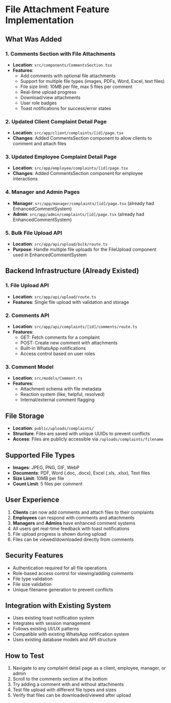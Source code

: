 # File Attachment Feature Implementation

## What Was Added

### 1. Comments Section with File Attachments
- **Location**: `src/components/CommentsSection.tsx`
- **Features**:
  - Add comments with optional file attachments
  - Support for multiple file types (images, PDFs, Word, Excel, text files)
  - File size limit: 10MB per file, max 5 files per comment
  - Real-time upload progress
  - Download/view attachments
  - User role badges
  - Toast notifications for success/error states

### 2. Updated Client Complaint Detail Page
- **Location**: `src/app/client/complaints/[id]/page.tsx`
- **Changes**: Added CommentsSection component to allow clients to comment and attach files

### 3. Updated Employee Complaint Detail Page
- **Location**: `src/app/employee/complaints/[id]/page.tsx`
- **Changes**: Added CommentsSection component for employee interactions

### 4. Manager and Admin Pages
- **Manager**: `src/app/manager/complaints/[id]/page.tsx` (already had EnhancedCommentSystem)
- **Admin**: `src/app/admin/complaints/[id]/page.tsx` (already had EnhancedCommentSystem)

### 5. Bulk File Upload API
- **Location**: `src/app/api/upload/bulk/route.ts`
- **Purpose**: Handle multiple file uploads for the FileUpload component used in EnhancedCommentSystem

## Backend Infrastructure (Already Existed)

### 1. File Upload API
- **Location**: `src/app/api/upload/route.ts`
- **Features**: Single file upload with validation and storage

### 2. Comments API
- **Location**: `src/app/api/complaints/[id]/comments/route.ts`
- **Features**: 
  - GET: Fetch comments for a complaint
  - POST: Create new comment with attachments
  - Built-in WhatsApp notifications
  - Access control based on user roles

### 3. Comment Model
- **Location**: `src/models/Comment.ts`
- **Features**: 
  - Attachment schema with file metadata
  - Reaction system (like, helpful, resolved)
  - Internal/external comment flagging

## File Storage
- **Location**: `public/uploads/complaints/`
- **Structure**: Files are saved with unique UUIDs to prevent conflicts
- **Access**: Files are publicly accessible via `/uploads/complaints/filename`

## Supported File Types
- **Images**: JPEG, PNG, GIF, WebP
- **Documents**: PDF, Word (.doc, .docx), Excel (.xls, .xlsx), Text files
- **Size Limit**: 10MB per file
- **Count Limit**: 5 files per comment

## User Experience
1. **Clients** can now add comments and attach files to their complaints
2. **Employees** can respond with comments and attachments
3. **Managers** and **Admins** have enhanced comment systems
4. All users get real-time feedback with toast notifications
5. File upload progress is shown during upload
6. Files can be viewed/downloaded directly from comments

## Security Features
- Authentication required for all file operations
- Role-based access control for viewing/adding comments
- File type validation
- File size validation
- Unique filename generation to prevent conflicts

## Integration with Existing System
- Uses existing toast notification system
- Integrates with session management
- Follows existing UI/UX patterns
- Compatible with existing WhatsApp notification system
- Uses existing database models and API structure

## How to Test
1. Navigate to any complaint detail page as a client, employee, manager, or admin
2. Scroll to the comments section at the bottom
3. Try adding a comment with and without attachments
4. Test file upload with different file types and sizes
5. Verify that files can be downloaded/viewed after upload

